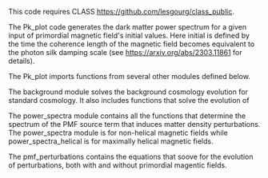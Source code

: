 This code requires CLASS https://github.com/lesgourg/class_public. 

The Pk_plot code generates the dark matter power spectrum for a given input of primordial magnetic field's initial values. Here initial is defined
by the time the coherence length of the magnetic field becomes equivalent to the photon silk damping scale (see https://arxiv.org/abs/2303.11861 for details).

The Pk_plot imports functions from several other modules defined below.

The background module solves the background cosmology evolution for standard cosmology. It also includes functions that solve the evolution
of 

The power_spectra module contains all the functions that determine the spectrum of the PMF source term that induces matter density perturbations.
The power_spectra module is for non-helical magnetic fields while power_spectra_helical is for maximally helical magnetic fields.

The pmf_perturbations contains the equations that soove for the evolution of perturbations, both with and without primordial magentic fields.

